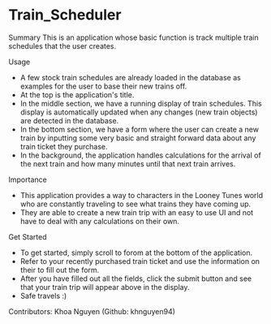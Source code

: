 # Train_Scheduler

Summary
This is an application whose basic function is track multiple train schedules that the user creates. 

Usage
- A few stock train schedules are already loaded in the database as examples for the user to base their new trains off. 
- At the top is the application's title. 
- In the middle section, we have a running display of train schedules. This display is automatically updated when any changes (new train objects) are detected in the database. 
- In the bottom section, we have a form where the user can create a new train by inputting some very basic and straight forward data about any train ticket they purchase. 
- In the background, the application handles calculations for the arrival of the next train and how many minutes until that next train arrives. 

Importance
- This application provides a way to characters in the Looney Tunes world who are constantly traveling to see what trains they have coming up. 
- They are able to create a new train trip with an easy to use UI and not have to deal with any calculations on their own. 

Get Started
- To get started, simply scroll to forom at the bottom of the application. 
- Refer to your recently purchased train ticket and use the information on their to fill out the form. 
- After you have filled out all the fields, click the submit button and see that your train trip will appear above in the display. 
- Safe travels :)

Contributors:
Khoa Nguyen (Github: khnguyen94)